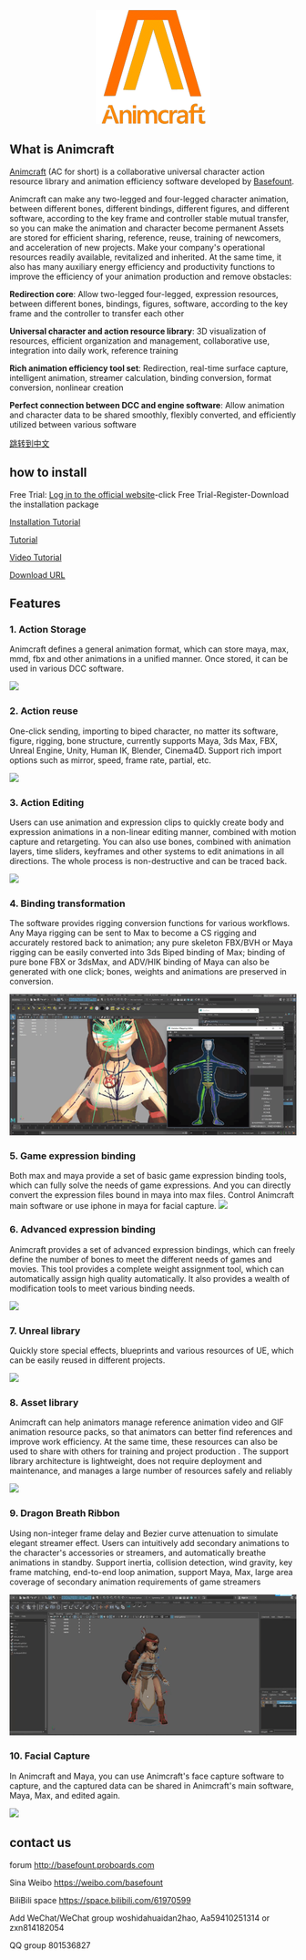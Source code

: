 

<p align="center">
  <img alt="Animcraft" src="https://github.com/basefount/animcraft/blob/main/gif/logo200.png">
</p>


## What is Animcraft

[Animcraft](https://github.com/basefount/animcraft) (AC for short) is a collaborative universal character action resource library and animation efficiency software developed by [Basefount](https://basefount.cn/).

Animcraft can make any two-legged and four-legged character animation, between different bones, different bindings, different figures, and different software, according to the key frame and controller stable mutual transfer, so you can make the animation and character become permanent Assets are stored for efficient sharing, reference, reuse, training of newcomers, and acceleration of new projects. Make your company's operational resources readily available, revitalized and inherited. At the same time, it also has many auxiliary energy efficiency and productivity functions to improve the efficiency of your animation production and remove obstacles:

**Redirection core**: Allow two-legged four-legged, expression resources, between different bones, bindings, figures, software, according to the key frame and the controller to transfer each other

**Universal character and action resource library**: 3D visualization of resources, efficient organization and management, collaborative use, integration into daily work, reference training

**Rich animation efficiency tool set**: Redirection, real-time surface capture, intelligent animation, streamer calculation, binding conversion, format conversion, nonlinear creation

**Perfect connection between DCC and engine software**: Allow animation and character data to be shared smoothly, flexibly converted, and efficiently utilized between various software

[跳转到中文](https://github.com/basefount/animcraft/blob/main/README_zh.md)

## how to install

Free Trial: [Log in to the official website](https://www.animcraft.com/#/)-click Free Trial-Register-Download the installation package

[Installation Tutorial](https://www.yuque.com/animcraft/en/heva4f)

[Tutorial](https://www.yuque.com/animcraft/en/gzl6qy)

[Video Tutorial](https://www.bilibili.com/video/BV1FZ4y1577w/?p=79&vd_source=4f1733c805680dd8ef1c880861d1a04a)

[Download URL](https://github.com/basefount/animcraft/releases)

## Features

### 1. Action Storage

Animcraft defines a general animation format, which can store maya, max, mmd, fbx and other animations in a unified manner. Once stored, it can be used in various DCC software.

![](https://github.com/basefount/animcraft/blob/main/gif/action_store.gif)

### 2. Action reuse

One-click sending, importing to biped character, no matter its software, figure, rigging, bone structure, currently supports Maya, 3ds Max, FBX, Unreal Engine, Unity, Human IK, Blender, Cinema4D. Support rich import options such as mirror, speed, frame rate, partial, etc.

![](https://github.com/basefount/animcraft/blob/main/gif/animation_reuse.gif)

### 3. Action Editing

Users can use animation and expression clips to quickly create body and expression animations in a non-linear editing manner, combined with motion capture and retargeting. You can also use bones, combined with animation layers, time sliders, keyframes and other systems to edit animations in all directions. The whole process is non-destructive and can be traced back.

![](https://github.com/basefount/animcraft/blob/main/gif/animation_edit.gif)

### 4. Binding transformation

The software provides rigging conversion functions for various workflows. Any Maya rigging can be sent to Max to become a CS rigging and accurately restored back to animation; any pure skeleton FBX/BVH or Maya rigging can be easily converted into 3ds Biped binding of Max; binding of pure bone FBX or 3dsMax, and ADV/HIK binding of Maya can also be generated with one click; bones, weights and animations are preserved in conversion.

![](https://github.com/basefount/animcraft/blob/main/gif/animation_bind.gif)

### 5. Game expression binding

Both max and maya provide a set of basic game expression binding tools, which can fully solve the needs of game expressions. And you can directly convert the expression files bound in maya into max files. Control Animcraft main software or use iphone in maya for facial capture.
![](https://github.com/basefount/animcraft/blob/main/gif/game_face_rig.gif)

### 6. Advanced expression binding

Animcraft provides a set of advanced expression bindings, which can freely define the number of bones to meet the different needs of games and movies. This tool provides a complete weight assignment tool, which can automatically assign high quality automatically. It also provides a wealth of modification tools to meet various binding needs.

![](https://github.com/basefount/animcraft/blob/main/gif/advance_face_rig.gif)

### 7. Unreal library

Quickly store special effects, blueprints and various resources of UE, which can be easily reused in different projects.

![](https://github.com/basefount/animcraft/blob/main/gif/ue_lib.gif)

### 8. Asset library

Animcraft can help animators manage reference animation video and GIF animation resource packs, so that animators can better find references and improve work efficiency. At the same time, these resources can also be used to share with others for training and project production . The support library architecture is lightweight, does not require deployment and maintenance, and manages a large number of resources safely and reliably

![](https://github.com/basefount/animcraft/blob/main/gif/asset_lib.gif)

### 9. Dragon Breath Ribbon

Using non-integer frame delay and Bezier curve attenuation to simulate elegant streamer effect. Users can intuitively add secondary animations to the character's accessories or streamers, and automatically breathe animations in standby. Support inertia, collision detection, wind gravity, key frame matching, end-to-end loop animation, support Maya, Max, large area coverage of secondary animation requirements of game streamers

![](https://github.com/basefount/animcraft/blob/main/gif/ribbon.gif)

### 10. Facial Capture

In Animcraft and Maya, you can use Animcraft's face capture software to capture, and the captured data can be shared in Animcraft's main software, Maya, Max, and edited again.

![](https://github.com/basefount/animcraft/blob/main/gif/facial_capture.gif)

## contact us

forum
http://basefount.proboards.com

Sina Weibo
https://weibo.com/basefount

BiliBili space
https://space.bilibili.com/61970599

Add WeChat/WeChat group
woshidahuaidan2hao, Aa59410251314 or zxn814182054

QQ group
801536827

